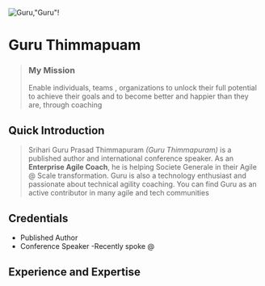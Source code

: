 ![Guru,"Guru"!](https://www.gravatar.com/avatar/1314d13790c05bd365b71d3559a02ab4?s=200)
# Guru Thimmapuam 
> ### My Mission
  > Enable individuals, teams , organizations to unlock their full potential to achieve their goals and to become better and happier than they are, through coaching
  
## Quick Introduction
> Srihari Guru Prasad Thimmapuram *(Guru Thimmapuram)* is a published author and international conference speaker. As an **Enterprise Agile Coach**, he is helping Societe Generale in their Agile @ Scale transformation. Guru is also a technology enthusiast and passionate about technical agility coaching. You can find Guru as an active contributor in many agile and tech communities

## Credentials
- Published Author
- Conference Speaker
  -Recently spoke @
  
## Experience and Expertise
